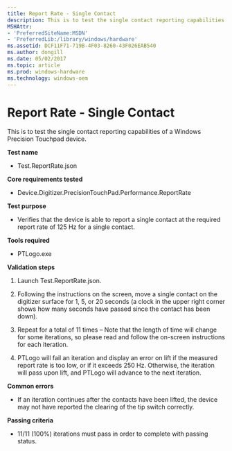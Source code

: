 ```yaml
---
title: Report Rate - Single Contact
description: This is to test the single contact reporting capabilities of a Windows Precision Touchpad device.
MSHAttr:
- 'PreferredSiteName:MSDN'
- 'PreferredLib:/library/windows/hardware'
ms.assetid: DCF11F71-719B-4F03-8260-43F026EAB540
ms.author: dongill
ms.date: 05/02/2017
ms.topic: article
ms.prod: windows-hardware
ms.technology: windows-oem
---
```


# Report Rate - Single Contact


This is to test the single contact reporting capabilities of a Windows Precision Touchpad device.

**Test name**

-   Test.ReportRate.json

**Core requirements tested**

-   Device.Digitizer.PrecisionTouchPad.Performance.ReportRate

**Test purpose**

-   Verifies that the device is able to report a single contact at the required report rate of 125 Hz for a single contact.

**Tools required**

-   PTLogo.exe

**Validation steps**

1. Launch Test.ReportRate.json.

2. Following the instructions on the screen, move a single contact on the digitizer surface for 1, 5, or 20 seconds (a clock in the upper right corner shows how many seconds have passed since the contact has been down).

3. Repeat for a total of 11 times – Note that the length of time will change for some iterations, so please read and follow the on-screen instructions for each iteration.

4. PTLogo will fail an iteration and display an error on lift if the measured report rate is too low, or if it exceeds 250 Hz. Otherwise, the iteration will pass upon lift, and PTLogo will advance to the next iteration.

**Common errors**

-   If an iteration continues after the contacts have been lifted, the device may not have reported the clearing of the tip switch correctly.

**Passing criteria**

-   11/11 (100%) iterations must pass in order to complete with passing status.

 

 







